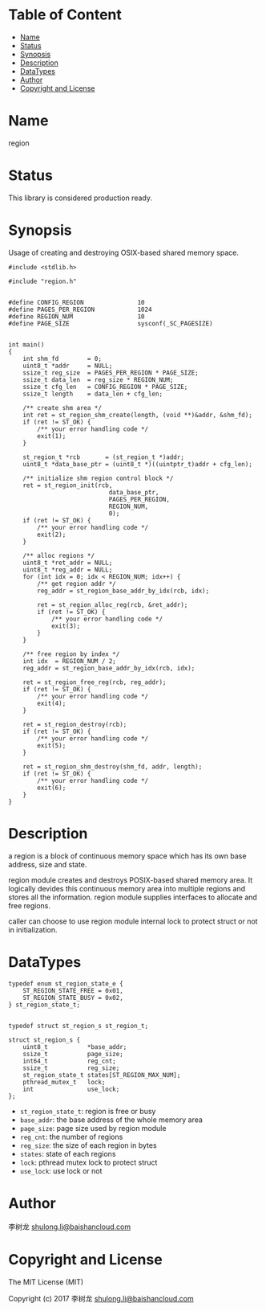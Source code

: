 <!-- START doctoc generated TOC please keep comment here to allow auto update -->
<!-- DON'T EDIT THIS SECTION, INSTEAD RE-RUN doctoc TO UPDATE -->
#   Table of Content

- [Name](#name)
- [Status](#status)
- [Synopsis](#synopsis)
- [Description](#description)
- [DataTypes](#structure)
- [Author](#author)
- [Copyright and License](#copyright-and-license)

<!-- END doctoc generated TOC please keep comment here to allow auto update -->

# Name

region

# Status

This library is considered production ready.

# Synopsis

Usage of creating and destroying OSIX-based shared memory space.

```
#include <stdlib.h>

#include "region.h"


#define CONFIG_REGION               10
#define PAGES_PER_REGION            1024
#define REGION_NUM                  10
#define PAGE_SIZE                   sysconf(_SC_PAGESIZE)


int main()
{
    int shm_fd        = 0;
    uint8_t *addr     = NULL;
    ssize_t reg_size  = PAGES_PER_REGION * PAGE_SIZE;
    ssize_t data_len  = reg_size * REGION_NUM;
    ssize_t cfg_len   = CONFIG_REGION * PAGE_SIZE;
    ssize_t length    = data_len + cfg_len;

    /** create shm area */
    int ret = st_region_shm_create(length, (void **)&addr, &shm_fd);
    if (ret != ST_OK) {
        /** your error handling code */
        exit(1);
    }

    st_region_t *rcb       = (st_region_t *)addr;
    uint8_t *data_base_ptr = (uint8_t *)((uintptr_t)addr + cfg_len);

    /** initialize shm region control block */
    ret = st_region_init(rcb,
                            data_base_ptr,
                            PAGES_PER_REGION,
                            REGION_NUM,
                            0);
    if (ret != ST_OK) {
        /** your error handling code */
        exit(2);
    }

    /** alloc regions */
    uint8_t *ret_addr = NULL;
    uint8_t *reg_addr = NULL;
    for (int idx = 0; idx < REGION_NUM; idx++) {
        /** get region addr */
        reg_addr = st_region_base_addr_by_idx(rcb, idx);

        ret = st_region_alloc_reg(rcb, &ret_addr);
        if (ret != ST_OK) {
            /** your error handling code */
            exit(3);
        }
    }

    /** free region by index */
    int idx  = REGION_NUM / 2;
    reg_addr = st_region_base_addr_by_idx(rcb, idx);

    ret = st_region_free_reg(rcb, reg_addr);
    if (ret != ST_OK) {
        /** your error handling code */
        exit(4);
    }

    ret = st_region_destroy(rcb);
    if (ret != ST_OK) {
        /** your error handling code */
        exit(5);
    }

    ret = st_region_shm_destroy(shm_fd, addr, length);
    if (ret != ST_OK) {
        /** your error handling code */
        exit(6);
    }
}

```

# Description
a region is a block of continuous memory space which has its own base address,
size and state.

region module creates and destroys POSIX-based shared memory area. It logically
devides this continuous memory area into multiple regions and stores all the
information. region module supplies interfaces to allocate and free regions.

caller can choose to use region module internal lock to protect struct or not
in initialization.

# DataTypes

```
typedef enum st_region_state_e {
    ST_REGION_STATE_FREE = 0x01,
    ST_REGION_STATE_BUSY = 0x02,
} st_region_state_t;


typedef struct st_region_s st_region_t;

struct st_region_s {
    uint8_t           *base_addr;
    ssize_t           page_size;
    int64_t           reg_cnt;
    ssize_t           reg_size;
    st_region_state_t states[ST_REGION_MAX_NUM];
    pthread_mutex_t   lock;
    int               use_lock;
};
```
- `st_region_state_t`: region is free or busy
- `base_addr`: the base address of the whole memory area
- `page_size`: page size used by region module
- `reg_cnt`: the number of regions
- `reg_size`: the size of each region in bytes
- `states`: state of each regions
- `lock`: pthread mutex lock to protect struct
- `use_lock`: use lock or not

# Author

李树龙 <shulong.li@baishancloud.com>

# Copyright and License

The MIT License (MIT)

Copyright (c) 2017 李树龙 <shulong.li@baishancloud.com>
